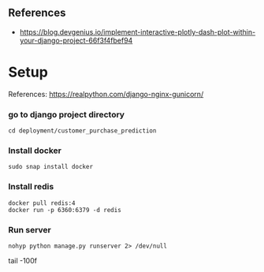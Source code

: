 ## References
- https://blog.devgenius.io/implement-interactive-plotly-dash-plot-within-your-django-project-66f3f4fbef94

# Setup
References: https://realpython.com/django-nginx-gunicorn/
### go to django project directory
```
cd deployment/customer_purchase_prediction
```
### Install docker
```
sudo snap install docker
```
### Install redis
```
docker pull redis:4
docker run -p 6360:6379 -d redis
```

### Run server
```
nohyp python manage.py runserver 2> /dev/null 
```

tail -100f

